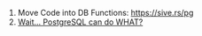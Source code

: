1. Move Code into DB Functions: https://sive.rs/pg
2. [Wait... PostgreSQL can do WHAT?](https://youtu.be/VEWXmdjzIpQ)
